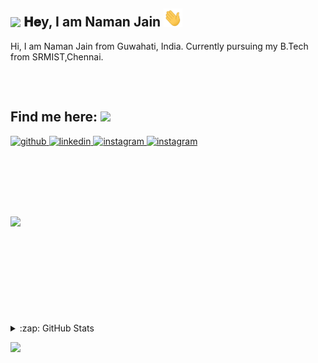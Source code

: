<h2> <img src="https://media.giphy.com/media/12oufCB0MyZ1Go/giphy.gif" width="45"> 𝐇𝐞y, I am Naman Jain <img src="https://raw.githubusercontent.com/ABSphreak/ABSphreak/master/gifs/Hi.gif" width="30px"></h2>

<p>Hi, I am Naman Jain from Guwahati, India. Currently pursuing my B.Tech from SRMIST,Chennai.  </p>

## Find me here: <img src="https://user-images.githubusercontent.com/53649201/99296951-8ef68900-286d-11eb-9bf3-fdb6cf13b585.gif" height="32px" style="padding-top: 50px;">


<a href="https://github.com/naman-jn" target="_blank">
<img src=https://img.shields.io/badge/github-%2324292e.svg?&style=for-the-badge&logo=github&logoColor=white alt=github style="padding-bottom: 50px;"     />
</a>

<a href="https://www.linkedin.com/in/naman-jain-35b5261b0" target="_blank">
<img src=https://img.shields.io/badge/linkedin-%231E77B5.svg?&style=for-the-badge&logo=linkedin&logoColor=white alt=linkedin style="padding-bottom: 50px;"    />
</a>

<a href="https://www.instagram.com/naman_jn153/" target="_blank">
<img src=https://img.shields.io/badge/instagram-%23000000.svg?&style=for-the-badge&logo=instagram&logoColor=white alt=instagram style="padding-bottom: 50px;" />
</a>

<a href="mailto:namanjn1534@gmail.com" target="_blank">
<img src=https://img.shields.io/badge/Gmail-D14836?style=for-the-badge&logo=gmail&logoColor=white alt=instagram style="padding-bottom: 50px;" />
</a>


<br></br>

<img align="left" src="https://github-readme-streak-stats.herokuapp.com/?user=naman-jn&theme=dark" />
<br></br><br></br><br></br><br></br><br></br>

<details>
  <summary>:zap: GitHub Stats</summary>

  ![Top Langs](https://github-readme-stats.vercel.app/api/top-langs/?username=naman-jn&title_color=ffffff&icon_color=bb2acf&text_color=daf7dc&bg_color=151515&layout=compact&hide=css)
<br></br>

![Naman's github stats](https://github-readme-stats.vercel.app/api?username=naman-jn&&show_icons=true&title_color=ffffff&icon_color=bb2acf&text_color=daf7dc&bg_color=151515)

</details>


![](https://komarev.com/ghpvc/?username=naman-jn&color=blue)





